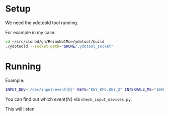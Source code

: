 # Setup

We need the ydotoold tool running.

For example in my case:

```sh
cd ~/src/cloned/gh/ReimuNotMoe/ydotool/build
./ydotoold --socket-path="$HOME/.ydotool_socket"
```


# Running

Example:

```sh
INPUT_DEV='/dev/input/event{N}' KEYS="KEY_KP6,KEY_2" INTERVALS_MS="1000, 1300, 2000" python3 run_sequence.py
```

You can find out which event{N} via `check_input_devices.py`.


This will listen
